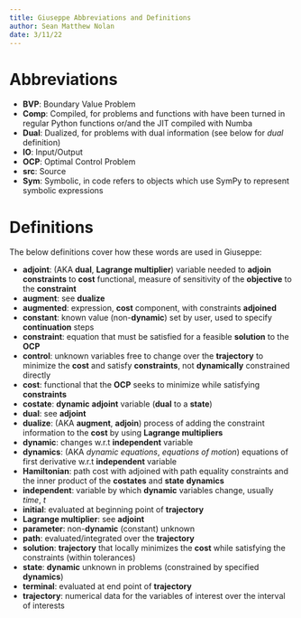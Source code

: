 ```yaml
---
title: Giuseppe Abbreviations and Definitions
author: Sean Matthew Nolan
date: 3/11/22
---
```


# Abbreviations

- **BVP**: Boundary Value Problem
- **Comp**: Compiled, for problems and functions with have been turned in regular Python functions or/and the JIT compiled with Numba
- **Dual**: Dualized, for problems with dual information (see below for *dual* definition)
- **IO**: Input/Output
- **OCP**: Optimal Control Problem
- **src**: Source
- **Sym**: Symbolic, in code refers to objects which use SymPy to represent symbolic expressions 


# Definitions

The below definitions cover how these words are used in Giuseppe:

- **adjoint**: (AKA **dual**, **Lagrange multiplier**) variable needed to **adjoin** **constraints** to **cost** functional, measure of sensitivity of the **objective** to the **constraint**
- **augment**: see **dualize**
- **augmented**: expression, **cost** component, with constraints **adjoined**  
- **constant**: known value (non-**dynamic**) set by user, used to specify **continuation** steps
- **constraint**: equation that must be satisfied for a feasible **solution** to the **OCP**
- **control**: unknown variables free to change over the **trajectory** to minimize the **cost** and satisfy **constraints**, not **dynamically** constrained directly
- **cost**: functional that the **OCP** seeks to minimize while satisfying **constraints**
- **costate**: **dynamic** **adjoint** variable (**dual** to a **state**) 
- **dual**: see **adjoint**
- **dualize**: (AKA **augment**, **adjoin**) process of adding the constraint information to the **cost** by using **Lagrange multipliers** 
- **dynamic**: changes w.r.t **independent** variable
- **dynamics**: (AKA *dynamic equations*, *equations of motion*) equations of first derivative w.r.t **independent** variable
- **Hamiltonian**: path cost with adjoined with path equality constraints and the inner product of the **costates** and **state** **dynamics**
- **independent**: variable by which **dynamic** variables change, usually *time*, *t* 
- **initial**: evaluated at beginning point of **trajectory**
- **Lagrange multiplier**: see **adjoint**
- **parameter**: non-**dynamic** (constant) unknown
- **path**: evaluated/integrated over the **trajectory**
- **solution**: **trajectory** that locally minimizes the **cost** while satisfying the constraints (within tolerances)
- **state**: **dynamic** unknown in problems (constrained by specified **dynamics**)
- **terminal**: evaluated at end point of **trajectory**
- **trajectory**: numerical data for the variables of interest over the interval of interests 

